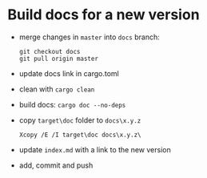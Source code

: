 # Build docs for a new version

- merge changes in `master` into `docs` branch: 
  ```
  git checkout docs
  git pull origin master
  ```

- update docs link in cargo.toml

- clean with `cargo clean`

- build docs: `cargo doc --no-deps`

- copy `target\doc` folder to `docs\x.y.z`

  `Xcopy /E /I target\doc docs\x.y.z\`

- update `index.md` with a link to the new version

- add, commit and push